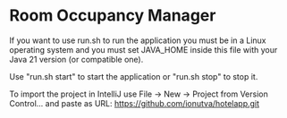 # Room Occupancy Manager

If you want to use run.sh to run the application you must be in a Linux operating system and you must set JAVA_HOME inside this file with your Java 21 version (or compatible one). 

Use "run.sh start" to start the application or "run.sh stop" to stop it. 

To import the project in IntelliJ use File -> New -> Project from Version Control... and paste as URL: https://github.com/ionutva/hotelapp.git
